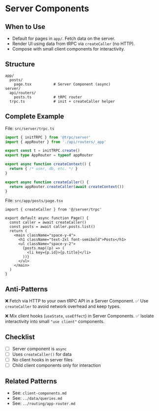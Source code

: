 # Server Components

## When to Use
- Default for pages in `app/`. Fetch data on the server.
- Render UI using data from tRPC via `createCaller` (no HTTP).
- Compose with small client components for interactivity.

## Structure
```
app/
  posts/
    page.tsx          # Server Component (async)
server/
  api/routers/
    posts.ts          # tRPC router
  trpc.ts             # init + createCaller helper
```

## Complete Example
File: `src/server/trpc.ts`
```ts
import { initTRPC } from '@trpc/server'
import { appRouter } from './api/routers/_app'

export const t = initTRPC.create()
export type AppRouter = typeof appRouter

export async function createContext() {
  return { /* user, db, etc. */ }
}

export async function createCaller() {
  return appRouter.createCaller(await createContext())
}
```

File: `src/app/posts/page.tsx`
```tsx
import { createCaller } from '@/server/trpc'

export default async function Page() {
  const caller = await createCaller()
  const posts = await caller.posts.list()
  return (
    <main className="space-y-4">
      <h1 className="text-2xl font-semibold">Posts</h1>
      <ul className="space-y-2">
        {posts.map((p) => (
          <li key={p.id}>{p.title}</li>
        ))}
      </ul>
    </main>
  )
}
```

## Anti-Patterns
❌ Fetch via HTTP to your own tRPC API in a Server Component.
✅ Use `createCaller` to avoid network overhead and keep types.

❌ Mix client hooks (`useState`, `useEffect`) in Server Components.
✅ Isolate interactivity into small `"use client"` components.

## Checklist
- [ ] Server component is `async`
- [ ] Uses `createCaller()` for data
- [ ] No client hooks in server files
- [ ] Child client components only for interaction

## Related Patterns
- See: `client-components.md`
- See: `../data/queries.md`
- See: `../routing/app-router.md`

